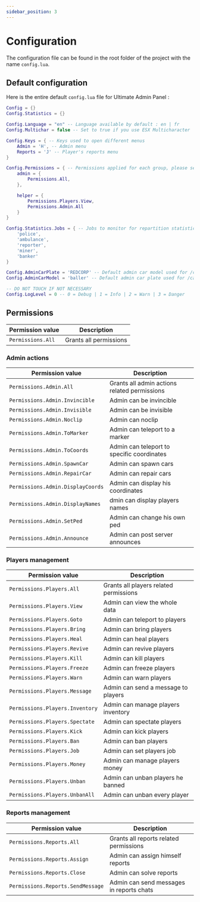 ```yaml
---
sidebar_position: 3
---
```


# Configuration

The configuration file can be found in the root folder of the project with the name `config.lua`.

## Default configuration

Here is the entire default `config.lua` file for Ultimate Admin Panel :

```lua title="config.lua"
Config = {}
Config.Statistics = {}

Config.Language = "en" -- Language available by default : en | fr
Config.Multichar = false -- Set to true if you use ESX Multicharacter

Config.Keys = { -- Keys used to open different menus
    Admin = 'H', -- Admin menu
    Reports = 'J' -- Player's reports menu
}

Config.Permissions = { -- Permissions applied for each group, please see https://redcorp.studio/docs/red-admin/configuration#permissions for more details
    admin = {
        Permissions.All,
    },

    helper = {
        Permissions.Players.View,
        Permissions.Admin.All
    }
}

Config.Statistics.Jobs = { -- Jobs to monitor for repartition statistics
    'police', 
    'ambulance', 
    'reporter', 
    'miner', 
    'banker'
}

Config.AdminCarPlate = 'REDCORP' -- Default admin car model used for /car
Config.AdminCarModel = 'baller' -- Default admin car plate used for /car

-- DO NOT TOUCH IF NOT NECESSARY
Config.LogLevel = 0 -- 0 = Debug | 1 = Info | 2 = Warn | 3 = Danger
```

## Permissions

|Permission value|Description|
|---|---|
|`Permissions.All`|Grants all permissions|

### Admin actions
|Permission value|Description|
|---|---|
|`Permissions.Admin.All`|Grants all admin actions related permissions|
|`Permissions.Admin.Invincible`|Admin can be invincible|
|`Permissions.Admin.Invisible`|Admin can be invisible|
|`Permissions.Admin.Noclip`|Admin can noclip|
|`Permissions.Admin.ToMarker`|Admin can teleport to a marker|
|`Permissions.Admin.ToCoords`|Admin can teleport to specific coordinates|
|`Permissions.Admin.SpawnCar`|Admin can spawn cars|
|`Permissions.Admin.RepairCar`|Admin can repair cars|
|`Permissions.Admin.DisplayCoords`|Admin can display his coordinates|
|`Permissions.Admin.DisplayNames`|dmin can display players names|
|`Permissions.Admin.SetPed`|Admin can change his own ped|
|`Permissions.Admin.Announce`|Admin can post server announces|

### Players management
|Permission value|Description|
|---|---|
|`Permissions.Players.All`|Grants all players related permissions|
|`Permissions.Players.View`|Admin can view the whole data|
|`Permissions.Players.Goto`|Admin can teleport to players|
|`Permissions.Players.Bring`|Admin can bring players|
|`Permissions.Players.Heal`|Admin can heal players|
|`Permissions.Players.Revive`|Admin can revive players|
|`Permissions.Players.Kill`|Admin can kill players|
|`Permissions.Players.Freeze`|Admin can freeze players|
|`Permissions.Players.Warn`|Admin can warn players|
|`Permissions.Players.Message`|Admin can send a message to players|
|`Permissions.Players.Inventory`|Admin can manage players inventory|
|`Permissions.Players.Spectate`|Admin can spectate players|
|`Permissions.Players.Kick`|Admin can kick players|
|`Permissions.Players.Ban`|Admin can ban players|
|`Permissions.Players.Job`|Admin can set players job|
|`Permissions.Players.Money`|Admin can manage players money|
|`Permissions.Players.Unban`|Admin can unban players he banned|
|`Permissions.Players.UnbanAll`|Admin can unban every player|

### Reports management
|Permission value|Description|
|---|---|
|`Permissions.Reports.All`|Grants all reports related permissions|
|`Permissions.Reports.Assign`|Admin can assign himself reports|
|`Permissions.Reports.Close`|Admin can solve reports|
|`Permissions.Reports.SendMessage`|Admin can send messages in reports chats|